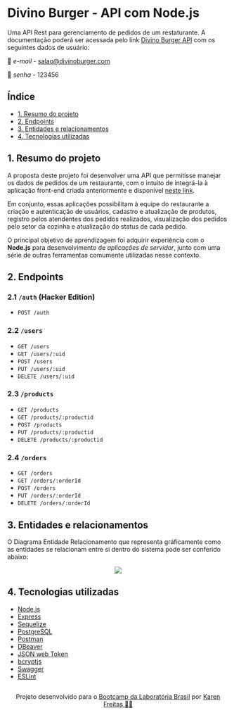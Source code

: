 # Divino Burger - API com Node.js

Uma API Rest para gerenciamento de pedidos de um restaturante. A documentação poderá ser acessada pelo link [Divino Burger API](https://divino-burger-api.herokuapp.com/api-docs/) com os seguintes dados de usuário:

📧  *e-mail* - salao@divinoburger.com 

🔑  *senha* - 123456

## Índice


* [1. Resumo do projeto](#1-resumo-do-projeto)
* [2. Endpoints](#2-endpoints)
* [3. Entidades e relacionamentos](#3-entidades-e-relacionamentos)
* [4. Tecnologias utilizadas](#4-tecnologias-utilizadas)

## 1. Resumo do projeto

A proposta deste projeto foi desenvolver uma API que permitisse manejar os dados de pedidos de um restaurante, com o intuito de integrá-la à aplicação front-end criada anteriormente e disponível [neste link](https://github.com/karen-freitas/SAP006-burger-queen-api-client). 

Em conjunto, essas aplicações possibilitam à equipe do restaurante a criação e autenticação de usuários, cadastro e atualização de produtos, registro pelos atendentes dos pedidos realizados, visualização dos pedidos pelo setor da cozinha e atualização do status de cada pedido.

O principal objetivo de aprendizagem foi adquirir experiência com o **Node.js** para desenvolvimento de _aplicações de servidor_, junto com uma série
de outras ferramentas comumente utilizadas nesse contexto.


## 2. Endpoints

### 2.1 `/auth` (Hacker Edition)

* `POST /auth`

### 2.2 `/users`

* `GET /users`
* `GET /users/:uid`
* `POST /users`
* `PUT /users/:uid`
* `DELETE /users/:uid`

### 2.3 `/products`

* `GET /products`
* `GET /products/:productid`
* `POST /products`
* `PUT /products/:productid`
* `DELETE /products/:productid`

### 2.4 `/orders`

* `GET /orders`
* `GET /orders/:orderId`
* `POST /orders`
* `PUT /orders/:orderId`
* `DELETE /orders/:orderId`

## 3. Entidades e relacionamentos

O Diagrama Entidade Relacionamento que representa gráficamente como as entidades se relacionam entre si dentro do sistema pode ser conferido abaixo:

<div align="center">
 <img align="center" src="https://user-images.githubusercontent.com/74933033/138796902-75c65fbf-4336-4911-8545-740e3acb46ea.png"/>
</div>


## 4. Tecnologias utilizadas

* [Node.js](https://nodejs.org/en/)
* [Express](https://expressjs.com/)
* [Sequelize](https://sequelize.org)
* [PostgreSQL](https://www.postgresql.org/)
* [Postman](https://www.getpostman.com)
* [DBeaver](https://dbeaver.com/)
* [JSON web Token](https://jwt.io/)
* [bcryptjs](https://www.npmjs.com/package/bcryptjs)
* [Swagger](https://swagger.io/docs/specification/about/)
* [ESLint](https://eslint.org/)

##

<p align="center">
Projeto desenvolvido para o <a href="https://www.laboratoria.la/br">Bootcamp da Laboratória Brasil</a> por <a href="https://github.com/karen-freitas">Karen Freitas 👩‍💻</a> 
</p>

